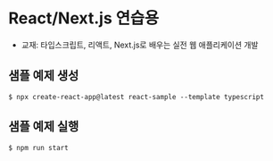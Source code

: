 # React/Next.js 연습용
* 교재: 타입스크립트, 리액트, Next.js로 배우는 실전 웹 애플리케이션 개발

## 샘플 예제 생성
```shell
$ npx create-react-app@latest react-sample --template typescript
```

## 샘플 예제 실행
```shell
$ npm run start
```
